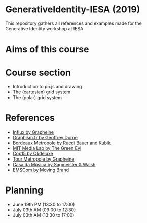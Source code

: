# GenerativeIdentity-IESA (2019)
This repository gathers all references and examples made for the Generative Identity workshop at IESA

# Aims of this course

# Course section
* Introduction to p5.js and drawing
* The (cartesian) grid system
* The (polar) grid system

# References
* [Influx by Grapheine](https://www.grapheine.com/branding/identite-visuelle-influx-bibliotheque-lyon)
* [Graphism.fr by Geoffrey Dorne](https://graphism.fr/)
* [Bordeaux Metropole by Ruedi Bauer and Kubik](https://www.grapheine.com/actulogo/nouvelle-identite-visuelle-generative-bordeaux-metropole)
* [MIT Media Lab by The Green Eyl](https://vimeo.com/20250134)
* [Cop15 by Okdeluxe](http://www.okdeluxe.co.uk/cop15/)
* [Tour Metropole by Grapheine](https://www.grapheine.com/branding/tours-metropole-identite-visuelle)
* [Casa da Música by Sagmeister & Walsh](https://sagmeisterwalsh.com/work/branding/casa-da-musica/)
* [EMSCom by Moving Brand](https://bpando.org/2013/03/15/branding-emscom/)

# Planning
* June 19th PM (13:30 to 17:00)
* July 03th AM (09:00 to 12:30)
* July 03th AM (13:30 to 17:00)
